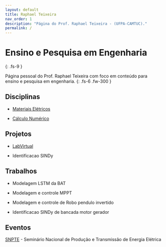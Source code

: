 ```yaml
---
layout: default
title: Raphael Teixeira
nav_order: 1
description: "Página do Prof. Raphael Teixeira - (UFPA-CAMTUC)."
permalink: /
---
```


# Ensino e Pesquisa em Engenharia
{: .fs-9 }

Página pessoal do Prof. Raphael Teixeira com foco em conteúdo para ensino e pesquisa em engenharia.
{: .fs-6 .fw-300 }

## Disciplinas

- [Materiais Elétricos](https://raphateixeira.github.io/MateriaisEletricos/)

- [Cálculo Numérico](https://raphateixeira.github.io/MetodosNumericos/)

## Projetos

- [LabVirtual](https://raphateixeira.github.io/LabVirtual/)

- Identificacao SINDy

  
## Trabalhos

- Modelagem LSTM da BAT

- Modelagem e controle MPPT

- Modelagem e controle de Robo pendulo invertido

- Identificacao SINDy de bancada motor gerador

## Eventos

[SNPTE](https://xxviisnptee.com.br/) - Seminário Nacional de Produção e Transmissão de Energia Elétrica

